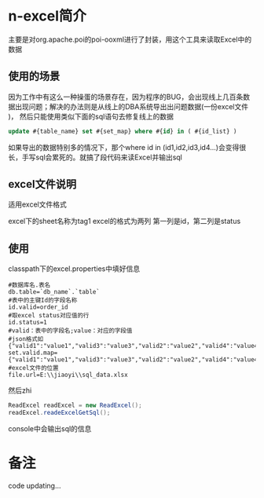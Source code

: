 # n-excel简介

主要是对org.apache.poi的poi-ooxml进行了封装，用这个工具来读取Excel中的数据

## 使用的场景

因为工作中有这么一种操蛋的场景存在，因为程序的BUG，会出现线上几百条数据出现问题；解决的办法则是从线上的DBA系统导出出问题数据(一份excel文件 )，
然后只能使用类似下面的sql语句去修复线上的数据
```sql
update #{table_name} set #{set_map} where #{id} in ( #{id_list} )
```
如果导出的数据特别多的情况下，那个where id in (id1,id2,id3,id4...)会变得很长，手写sql会累死的。就搞了段代码来读Excel并输出sql

## excel文件说明

适用excel文件格式

excel下的sheet名称为tag1
excel的格式为两列
第一列是id，第二列是status

## 使用

classpath下的excel.properties中填好信息

```
#数据库名.表名
db.table=`db_name`.`table`
#表中的主键Id的字段名称
id.valid=order_id
#取excel status对应值的行
id.status=1
#valid：表中的字段名;value：对应的字段值
#json格式如 {"valid1":"value1","valid3":"value3","valid2":"value2","valid4":"value4"}
set.valid.map={"valid1":"value1","valid3":"value3","valid2":"value2","valid4":"value4"}
#excel文件的位置
file.url=E:\\jiaoyi\\sql_data.xlsx
```

然后zhi
```java
ReadExcel readExcel = new ReadExcel();
readExcel.readeExcelGetSql();
```

console中会输出sql的信息

# 备注
code updating...
